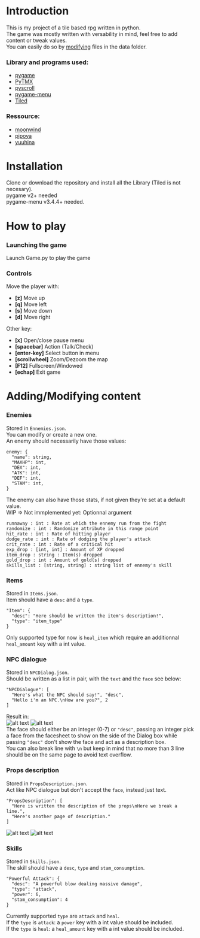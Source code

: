 # Introduction

This is my project of a tile based rpg written in python.  
The game was mostly written with versability in mind, feel free to add content or tweak values.  
You can easily do so by [modifying](https://github.com/Mysterken/TileBasedRPG#addingmodifying-content) files in the data folder.

### Library and programs used:

- [pygame](https://github.com/pygame/pygame)   
- [PyTMX](https://github.com/bitcraft/pytmx)  
- [pyscroll](https://github.com/bitcraft/pyscroll)  
- [pygame-menu](https://github.com/ppizarror/pygame-menu)  
- [Tiled](https://www.mapeditor.org/) 

### Ressource:

- [moonwind](http://moonwind.pw/index.html)  
- [pipoya](https://pipoya.net/blog/)  
- [yuuhina](https://blog.goo.ne.jp/akarise)

# Installation

Clone or download the repository and install all the Library (Tiled is not necesary).  
pygame v2+ needed  
pygame-menu v3.4.4+ needed.  

# How to play

### Launching the game

Launch Game.py to play the game

### Controls

Move the player with:  
- __[z]__ Move up  
- __[q]__ Move left  
- __[s]__ Move down  
- __[d]__ Move right  

Other key:  
- __[x]__ Open/close pause menu  
- __[spacebar]__ Action (Talk/Check)  
- __[enter-key]__ Select button in menu  
- __[scrollwheel]__ Zoom/Dezoom the map
- __[F12]__ Fullscreen/Windowed
- __[echap]__ Exit game

# Adding/Modifying content

### Enemies
Stored in `Ennemies.json`.  
You can modify or create a new one.  
An enemy should necessarily have those values:  
```
enemy: {
  "name": string,
  "MAXHP": int,
  "DEX": int,
  "ATK": int,
  "DEF": int,
  "STAM": int,
}
```
The enemy can also have those stats, if not given they're set at a default value.  
WIP => Not immplemented yet: Optionnal argument  
```
runnaway : int : Rate at which the ennemy run from the fight
randomize : int : Randomize attribute in this range point
hit_rate : int : Rate of hitting player
dodge_rate : int : Rate of dodging the player's attack
crit_rate : int : Rate of a critical hit
exp_drop : [int, int] : Amount of XP dropped
item_drop : string : Item(s) dropped
gold_drop : int : Amount of gold(s) dropped
skills_list : [string, string] : string list of ennemy's skill
```

### Items
Stored in `Items.json`.  
Item should have a `desc` and a `type`.  
```
"Item": {
  "desc": "Here should be written the item's description!",
  "type": "item_type"
}
```
Only supported type for now is `heal_item` which require an additionnal `heal_amount` key with a int value.

### NPC dialogue
Stored in `NPCDialog.json`.  
Should be written as a list in pair, with the `text` and the `face` see below:
```
"NPCDialogue": [
  "Here's what the NPC should say!", "desc",
  "Hello i'm an NPC.\nHow are you?", 2
]
```
Result in:  
![alt text](https://i.imgur.com/r0OJ1MP.png) ![alt text](https://i.imgur.com/TRusxCZ.png)  
The face should either be an integer (0-7) or `"desc"`, passing an integer pick a face from the facesheet 
to show on the side of the Dialog box while passing `"desc"` don't show the face and act as a description box.  
You can also break line with `\n` but keep in mind that no more than 3 line should be on the same page to avoid text overflow.  

### Props description
Stored in `PropsDescription.json`.  
Act like NPC dialogue but don't accept the `face`, instead just text.
```
"PropsDescription": [
  "Here is written the description of the props\nHere we break a line.",
  "Here's another page of description."
]
```
![alt text](https://i.imgur.com/Ku9mycl.png) ![alt text](https://i.imgur.com/nOm4pKi.png)  

### Skills
Stored in `Skills.json`.  
The skill should have a `desc`, `type` and `stam_consumption`.  
```
"Powerful Attack": {
  "desc": "A powerful blow dealing massive damage",
  "type": "attack",
  "power": 6,
  "stam_consumption": 4
}
```
Currently supported `type` are `attack` and `heal`.  
If the `type` is `attack`: a `power` key with a int value should be included.  
If the `type` is `heal`: a `heal_amount` key with a int value should be included.  
